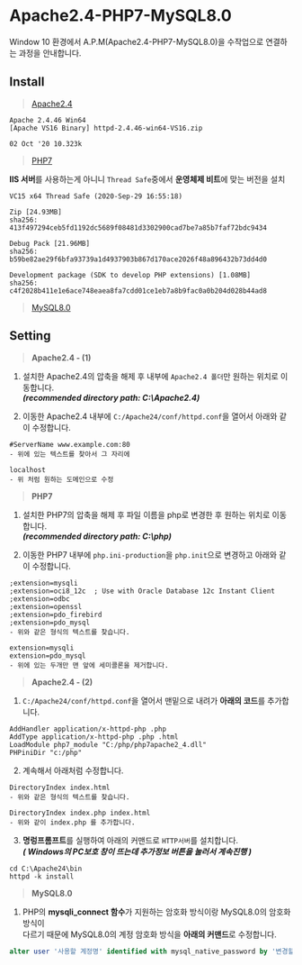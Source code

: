 # Apache2.4-PHP7-MySQL8.0

Window 10 환경에서 A.P.M(Apache2.4-PHP7-MySQL8.0)을 수작업으로 연결하는 과정을 안내합니다.

## Install
> [Apache2.4](https://www.apachelounge.com/download/)
```
Apache 2.4.46 Win64
[Apache VS16 Binary] httpd-2.4.46-win64-VS16.zip

02 Oct '20 10.323k
```

> [PHP7](https://windows.php.net/download/)

**IIS 서버**를 사용하는게 아니니 `Thread Safe`중에서 **운영체제 비트**에 맞는 버전을 설치

```
VC15 x64 Thread Safe (2020-Sep-29 16:55:18)

Zip [24.93MB]
sha256: 413f497294ceb5fd1192dc5689f08481d3302900cad7be7a85b7faf72bdc9434

Debug Pack [21.96MB]
sha256: b59be82ae29f6bfa93739a1d4937903b867d170ace2026f48a896432b73dd4d0

Development package (SDK to develop PHP extensions) [1.08MB]
sha256: c4f2028b411e1e6ace748eaea8fa7cdd01ce1eb7a8b9fac0a0b204d028b44ad8
```

> [MySQL8.0](https://dev.mysql.com/downloads/mysql/)

## Setting
> **Apache2.4 - (1)**

1. 설치한 Apache2.4의 압축을 해제 후 내부에 `Apache2.4 폴더`만 원하는 위치로 이동합니다.<br>
***(recommended directory path: C:\Apache2.4)***

2. 이동한 Apache2.4 내부에 `C:/Apache24/conf/httpd.conf`을 열어서 아래와 같이 수정합니다.

```
#ServerName www.example.com:80
- 위에 있는 텍스트를 찾아서 그 자리에

localhost
- 위 처럼 원하는 도메인으로 수정
```

> **PHP7**

1. 설치한 PHP7의 압축을 해제 후 파일 이름을 php로 변경한 후 원하는 위치로 이동합니다.<br>
***(recommended directory path: C:\php)***

2. 이동한 PHP7 내부에 `php.ini-production`을 `php.init`으로 변경하고 아래와 같이 수정합니다.

```
;extension=mysqli
;extension=oci8_12c  ; Use with Oracle Database 12c Instant Client
;extension=odbc
;extension=openssl
;extension=pdo_firebird
;extension=pdo_mysql
- 위와 같은 형식의 텍스트를 찾습니다.

extension=mysqli
extension=pdo_mysql
- 위에 있는 두개만 맨 앞에 세미콜론을 제거합니다.
```

> **Apache2.4 - (2)**

1. `C:/Apache24/conf/httpd.conf`을 열어서 맨밑으로 내려가 **아래의 코드**를 추가합니다.

```
AddHandler application/x-httpd-php .php
AddType application/x-httpd-php .php .html
LoadModule php7_module "C:/php/php7apache2_4.dll"
PHPiniDir "c:/php"
```

2. 계속해서 아래처럼 수정합니다.

```
DirectoryIndex index.html
- 위와 같은 형식의 텍스트를 찾습니다.

DirectoryIndex index.php index.html
- 위와 같이 index.php 를 추가합니다.
```

3. **명렁프롬프트**를 실행하여 아래의 커맨드로 `HTTP서버`를 설치합니다.<br>
***( Windows의 PC보호 창이 뜨는데 추가정보 버튼을 눌러서 계속진행 )***

```
cd C:\Apache24\bin
httpd -k install
```

> **MySQL8.0**

1. PHP의 **mysqli_connect 함수**가 지원하는 암호화 방식이랑 MySQL8.0의 암호화 방식이<br>
다르기 때문에 MySQL8.0의 계정 암호화 방식을 **아래의 커맨드**로 수정합니다.

```SQL
alter user '사용할 계정명' identified with mysql_native_password by '변경할 비밀번호';
```
